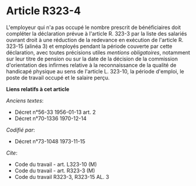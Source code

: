 # Article R323-4

L'employeur qui n'a pas occupé le nombre prescrit de bénéficiaires doit compléter la déclaration prévue à l'article R. 323-3
par la liste des salariés ouvrant droit à une réduction de la redevance en exécution de l'article R. 323-15 (alinéa 3) et
employés pendant la période couverte par cette déclaration, avec toutes précisions utiles *mentions obligatoires*, notamment
sur leur titre de pension ou sur la date de la décision de la commission d'orientation des infirmes relative à la
reconnaissance de la qualité de handicapé physique au sens de l'article L. 323-10, la période d'emploi, le poste de travail
occupé et le salaire perçu.

**Liens relatifs à cet article**

_Anciens textes_:

  - Décret n°56-33 1956-01-13 art. 2
  - Décret n°70-1336 1970-12-14

_Codifié par_:

  - Décret n°73-1048 1973-11-15

_Cite_:

  - Code du travail - art. L323-10 (M)
  - Code du travail - art. R323-3 (M)
  - Code du travail R323-3, R323-15 AL. 3
